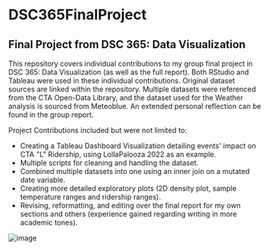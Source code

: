 # DSC365FinalProject
## Final Project from DSC 365: Data Visualization
This repository covers individual contributions to my group final project in DSC 365: Data Visualization (as well as the full report). Both RStudio and Tableau were used in these individual contributions. Original dataset sources are linked within the repository. Multiple datasets were referenced from the CTA Open-Data Library, and the dataset used for the Weather analysis is sourced from Meteoblue. An extended personal reflection can be found in the group report.

Project Contributions included but were not limited to:
- Creating a Tableau Dashboard Visualization detailing events' impact on CTA "L" Ridership, using LollaPalooza 2022 as an example.
- Multiple scripts for cleaning and handling the dataset.
- Combined multiple datasets into one using an inner join on a mutated date variable.
- Creating more detailed exploratory plots (2D density plot, sample temperature ranges and ridership ranges).
- Revising, reformatting, and editing over the final report for my own sections and others (experience gained regarding writing in more academic tones).

![image](https://github.com/SachitPatel2003/DSC365FinalProject/assets/143663079/735c78a8-5f1c-42cf-9118-d45d96062b86)
